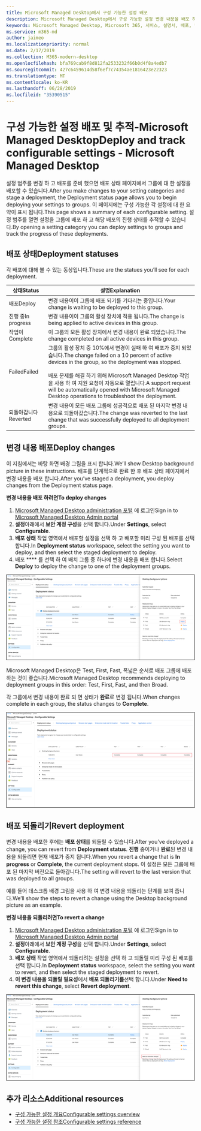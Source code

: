 ```yaml
---
title: Microsoft Managed Desktop에서 구성 가능한 설정 배포
description: Microsoft Managed Desktop에서 구성 가능한 설정 변경 내용을 배포 하 고 추적 합니다.
keywords: Microsoft Managed Desktop, Microsoft 365, 서비스, 설명서, 배포, 단계적 배포, 구성 가능한 설정
ms.service: m365-md
author: jaimeo
ms.localizationpriority: normal
ms.date: 2/17/2019
ms.collection: M365-modern-desktop
ms.openlocfilehash: bfa769cab9f8d812fa2533232f66b0d4f8a4edb7
ms.sourcegitcommit: 427c6459614d58f6ef7c74354ae1816423e22323
ms.translationtype: MT
ms.contentlocale: ko-KR
ms.lasthandoff: 06/28/2019
ms.locfileid: "35390515"
---
```

# <a name="deploy-and-track-configurable-settings---microsoft-managed-desktop"></a><span data-ttu-id="7ed60-104">구성 가능한 설정 배포 및 추적-Microsoft Managed Desktop</span><span class="sxs-lookup"><span data-stu-id="7ed60-104">Deploy and track configurable settings - Microsoft Managed Desktop</span></span>

<span data-ttu-id="7ed60-105">설정 범주를 변경 하 고 배포를 준비 했으면 배포 상태 페이지에서 그룹에 대 한 설정을 배포할 수 있습니다.</span><span class="sxs-lookup"><span data-stu-id="7ed60-105">After you make changes to your setting categories and stage a deployment, the Deployment status page allows you to begin deploying your settings to groups.</span></span> <span data-ttu-id="7ed60-106">이 페이지에는 구성 가능한 각 설정에 대 한 요약이 표시 됩니다.</span><span class="sxs-lookup"><span data-stu-id="7ed60-106">This page shows a summary of each configurable setting.</span></span> <span data-ttu-id="7ed60-107">설정 범주를 열면 설정을 그룹에 배포 하 고 해당 배포의 진행 상태를 추적할 수 있습니다.</span><span class="sxs-lookup"><span data-stu-id="7ed60-107">By opening a setting category you can deploy settings to groups and track the progress of these deployments.</span></span>

## <a name="deployment-statuses"></a><span data-ttu-id="7ed60-108">배포 상태</span><span class="sxs-lookup"><span data-stu-id="7ed60-108">Deployment statuses</span></span> 

<span data-ttu-id="7ed60-109">각 배포에 대해 볼 수 있는 동상입니다.</span><span class="sxs-lookup"><span data-stu-id="7ed60-109">These are the statues you’ll see for each deployment.</span></span>

<span data-ttu-id="7ed60-110">상태</span><span class="sxs-lookup"><span data-stu-id="7ed60-110">Status</span></span>  | <span data-ttu-id="7ed60-111">설명</span><span class="sxs-lookup"><span data-stu-id="7ed60-111">Explanation</span></span> 
--- | --- 
<span data-ttu-id="7ed60-112">배포</span><span class="sxs-lookup"><span data-stu-id="7ed60-112">Deploy</span></span> | <span data-ttu-id="7ed60-113">변경 내용이이 그룹에 배포 되기를 기다리는 중입니다.</span><span class="sxs-lookup"><span data-stu-id="7ed60-113">Your change is waiting to be deployed to this group.</span></span>
<span data-ttu-id="7ed60-114">진행 중</span><span class="sxs-lookup"><span data-stu-id="7ed60-114">In progress</span></span> | <span data-ttu-id="7ed60-115">변경 내용이이 그룹의 활성 장치에 적용 됩니다.</span><span class="sxs-lookup"><span data-stu-id="7ed60-115">The change is being applied to active devices in this group.</span></span> 
<span data-ttu-id="7ed60-116">작업이</span><span class="sxs-lookup"><span data-stu-id="7ed60-116">Complete</span></span> | <span data-ttu-id="7ed60-117">이 그룹의 모든 활성 장치에서 변경 내용이 완료 되었습니다.</span><span class="sxs-lookup"><span data-stu-id="7ed60-117">The change completed on all active devices in this group.</span></span> 
<span data-ttu-id="7ed60-118">Failed</span><span class="sxs-lookup"><span data-stu-id="7ed60-118">Failed</span></span> | <span data-ttu-id="7ed60-119">그룹의 활성 장치 중 10%에서 변경이 실패 하 여 배포가 중지 되었습니다.</span><span class="sxs-lookup"><span data-stu-id="7ed60-119">The change failed on a 10 percent of active devices in the group, so the deployment was stopped.</span></span><br><br> <span data-ttu-id="7ed60-120">배포 문제를 해결 하기 위해 Microsoft Managed Desktop 작업을 사용 하 여 지원 요청이 자동으로 열립니다.</span><span class="sxs-lookup"><span data-stu-id="7ed60-120">A support request will be automatically opened with Microsoft Managed Desktop operations to troubleshoot the deployment.</span></span> 
<span data-ttu-id="7ed60-121">되돌아갑니다</span><span class="sxs-lookup"><span data-stu-id="7ed60-121">Reverted</span></span> | <span data-ttu-id="7ed60-122">변경 내용이 모든 배포 그룹에 성공적으로 배포 된 마지막 변경 내용으로 되돌아갔습니다.</span><span class="sxs-lookup"><span data-stu-id="7ed60-122">The change was reverted to the last change that was successfully deployed to all deployment groups.</span></span>

## <a name="deploy-changes"></a><span data-ttu-id="7ed60-123">변경 내용 배포</span><span class="sxs-lookup"><span data-stu-id="7ed60-123">Deploy changes</span></span>

<span data-ttu-id="7ed60-124">이 지침에서는 바탕 화면 배경 그림을 표시 합니다.</span><span class="sxs-lookup"><span data-stu-id="7ed60-124">We’ll show Desktop background picture in these instructions.</span></span> <span data-ttu-id="7ed60-125">배포를 단계적으로 완료 한 후 배포 상태 페이지에서 변경 내용을 배포 합니다.</span><span class="sxs-lookup"><span data-stu-id="7ed60-125">After you’ve staged a deployment, you deploy changes from the Deployment status page.</span></span> 

<span data-ttu-id="7ed60-126">**변경 내용을 배포 하려면**</span><span class="sxs-lookup"><span data-stu-id="7ed60-126">**To deploy changes**</span></span>

1. <span data-ttu-id="7ed60-127">[Microsoft Managed Desktop administration 포털](http://aka.ms/mwaasportal) 에 로그인</span><span class="sxs-lookup"><span data-stu-id="7ed60-127">Sign in to [Microsoft Managed Desktop Admin portal](http://aka.ms/mwaasportal)</span></span>
2. <span data-ttu-id="7ed60-128">**설정**아래에서 **보안 계정 구성**을 선택 합니다.</span><span class="sxs-lookup"><span data-stu-id="7ed60-128">Under **Settings**, select **Configurable**.</span></span>
3. <span data-ttu-id="7ed60-129">**배포 상태** 작업 영역에서 배포할 설정을 선택 하 고 배포할 미리 구성 된 배포를 선택 합니다.</span><span class="sxs-lookup"><span data-stu-id="7ed60-129">In **Deployment status** workspace, select the setting you want to deploy, and then select the staged deployment to deploy.</span></span>
4. <span data-ttu-id="7ed60-130">배포 \*\*\*\* 를 선택 하 여 배치 그룹 중 하나에 변경 내용을 배포 합니다.</span><span class="sxs-lookup"><span data-stu-id="7ed60-130">Select **Deploy** to deploy the change to one of the deployment groups.</span></span>

![구성 가능한 설정 배포 상태 개요](images/deploy-cs-overview.png)

<span data-ttu-id="7ed60-132">Microsoft Managed Desktop은 Test, First, Fast, 폭넓은 순서로 배포 그룹에 배포 하는 것이 좋습니다.</span><span class="sxs-lookup"><span data-stu-id="7ed60-132">Microsoft Managed Desktop recommends deploying to deployment groups in this order: Test, First, Fast, and then Broad.</span></span> 

<span data-ttu-id="7ed60-133">각 그룹에서 변경 내용이 완료 되 면 상태가 **완료**로 변경 됩니다.</span><span class="sxs-lookup"><span data-stu-id="7ed60-133">When changes complete in each group, the status changes to **Complete**.</span></span>

![구성 가능한 설정 배포 완료](images/config-setting-complete.png)

## <a name="revert-deployment"></a><span data-ttu-id="7ed60-135">배포 되돌리기</span><span class="sxs-lookup"><span data-stu-id="7ed60-135">Revert deployment</span></span>

<span data-ttu-id="7ed60-136">변경 내용을 배포한 후에는 **배포 상태**를 되돌릴 수 있습니다.</span><span class="sxs-lookup"><span data-stu-id="7ed60-136">After you’ve deployed a change, you can revert from **Deployment status**.</span></span> <span data-ttu-id="7ed60-137">**진행** 중이거나 **완료**된 변경 내용을 되돌리면 현재 배포가 중지 됩니다.</span><span class="sxs-lookup"><span data-stu-id="7ed60-137">When you revert a change that is **In progress** or **Complete**, the current deployment stops.</span></span> <span data-ttu-id="7ed60-138">이 설정은 모든 그룹에 배포 된 마지막 버전으로 돌아갑니다.</span><span class="sxs-lookup"><span data-stu-id="7ed60-138">The setting will revert to the last version that was deployed to all groups.</span></span> 

<span data-ttu-id="7ed60-139">예를 들어 데스크톱 배경 그림을 사용 하 여 변경 내용을 되돌리는 단계를 보여 줍니다.</span><span class="sxs-lookup"><span data-stu-id="7ed60-139">We’ll show the steps to revert a change using the Desktop background picture as an example.</span></span> 

<span data-ttu-id="7ed60-140">**변경 내용을 되돌리려면**</span><span class="sxs-lookup"><span data-stu-id="7ed60-140">**To revert a change**</span></span>
1. <span data-ttu-id="7ed60-141">[Microsoft Managed Desktop administration 포털](http://aka.ms/mwaasportal) 에 로그인</span><span class="sxs-lookup"><span data-stu-id="7ed60-141">Sign in to [Microsoft Managed Desktop Admin portal](http://aka.ms/mwaasportal)</span></span>
2. <span data-ttu-id="7ed60-142">**설정**아래에서 **보안 계정 구성**을 선택 합니다.</span><span class="sxs-lookup"><span data-stu-id="7ed60-142">Under **Settings**, select **Configurable**.</span></span>
3. <span data-ttu-id="7ed60-143">**배포 상태** 작업 영역에서 되돌리려는 설정을 선택 하 고 되돌릴 미리 구성 된 배포를 선택 합니다.</span><span class="sxs-lookup"><span data-stu-id="7ed60-143">In **Deployment status** workspace, select the setting you want to revert, and then select the staged deployment to revert.</span></span>
4. <span data-ttu-id="7ed60-144">**이 변경 내용을 되돌릴 필요성**에서 **배포 되돌리기를**선택 합니다.</span><span class="sxs-lookup"><span data-stu-id="7ed60-144">Under **Need to revert this change**, select **Revert deployment**.</span></span>

![구성 가능한 설정 배포 되돌리기](images/config-setting-revert.png) 

## <a name="additional-resources"></a><span data-ttu-id="7ed60-146">추가 리소스</span><span class="sxs-lookup"><span data-stu-id="7ed60-146">Additional resources</span></span>
- [<span data-ttu-id="7ed60-147">구성 가능한 설정 개요</span><span class="sxs-lookup"><span data-stu-id="7ed60-147">Configurable settings overview</span></span>](config-setting-overview.md)
- [<span data-ttu-id="7ed60-148">구성 가능한 설정 참조</span><span class="sxs-lookup"><span data-stu-id="7ed60-148">Configurable settings reference</span></span>](config-setting-ref.md) 
